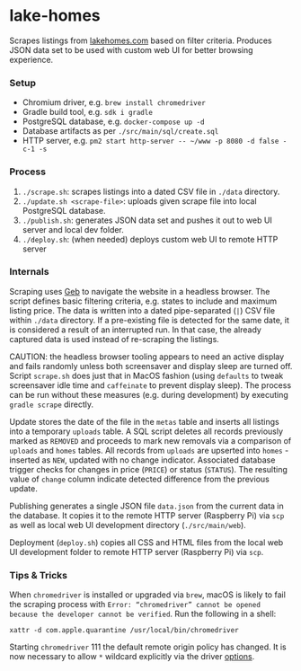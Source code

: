 # lake-homes

Scrapes listings from [lakehomes.com](https://www.lakehomes.com) based on filter criteria. Produces JSON data set to be used with custom web UI for better browsing experience.

### Setup

* Chromium driver, e.g. `brew install chromedriver`
* Gradle build tool, e.g. `sdk i gradle`
* PostgreSQL database, e.g. `docker-compose up -d`
* Database artifacts as per `./src/main/sql/create.sql`
* HTTP server, e.g. `pm2 start http-server -- ~/www -p 8080 -d false -c-1 -s`

### Process

1. `./scrape.sh`: scrapes listings into a dated CSV file in `./data` directory.
2. `./update.sh <scrape-file>`: uploads given scrape file into local PostgreSQL database.
3. `./publish.sh`: generates JSON data set and pushes it out to web UI server and local dev folder.
4. `./deploy.sh`: (when needed) deploys custom web UI to remote HTTP server 

### Internals

Scraping uses [Geb](https://gebish.org/) to navigate the website in a headless browser. The script defines basic filtering criteria, e.g. states to include and maximum listing price. The data is written into a dated pipe-separated (`|`) CSV file within `./data` directory. If a pre-existing file is detected for the same date, it is considered a result of an interrupted run. In that case, the already captured data is used instead of re-scraping the listings.

CAUTION: the headless browser tooling appears to need an active display and fails randomly unless both screensaver and display sleep are turned off. Script `scrape.sh` does just that in MacOS fashion (using `defaults` to tweak screensaver idle time and `caffeinate` to prevent display sleep). The process can be run without these measures (e.g. during development) by executing `gradle scrape` directly.

Update stores the date of the file in the `metas` table and inserts all listings into a temporary `uploads` table. A SQL script deletes all records previously marked as `REMOVED` and proceeds to mark new removals via a comparison of `uploads` and `homes` tables. All records from `uploads` are upserted into `homes` - inserted as `NEW`, updated with no change indicator. Associated database trigger checks for changes in price (`PRICE`) or status (`STATUS`). The resulting value of `change` column indicate detected difference from the previous update.

Publishing generates a single JSON file `data.json` from the current data in the database. It copies it to the remote HTTP server (Raspberry Pi) via `scp` as well as local web UI development directory (`./src/main/web`).

Deployment (`deploy.sh`) copies all CSS and HTML files from the local web UI development folder to remote HTTP server (Raspberry Pi) via `scp`.

### Tips & Tricks

When `chromedriver` is installed or upgraded via `brew`, macOS is likely to fail the scraping process with `Error: “chromedriver” cannot be opened because the developer cannot be verified`. Run the following in a shell:
```
xattr -d com.apple.quarantine /usr/local/bin/chromedriver
```

Starting `chromedriver` 111 the default remote origin policy has changed. It is now necessary to allow `*` wildcard explicitly via the driver [options](./src/main/groovy/GebConfig.groovy).
